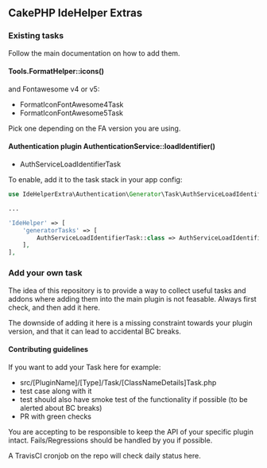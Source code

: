 ## CakePHP IdeHelper Extras

### Existing tasks
Follow the main documentation on how to add them.

#### Tools.FormatHelper::icons()

and Fontawesome v4 or v5:
- FormatIconFontAwesome4Task
- FormatIconFontAwesome5Task

Pick one depending on the FA version you are using.

#### Authentication plugin AuthenticationService::loadIdentifier()

- AuthServiceLoadIdentifierTask

To enable, add it to the task stack in your app config:
```php 
use IdeHelperExtra\Authentication\Generator\Task\AuthServiceLoadIdentifierTask;

...

'IdeHelper' => [
    'generatorTasks' => [
        AuthServiceLoadIdentifierTask::class => AuthServiceLoadIdentifierTask::class,
    ],
],
```

### Add your own task

The idea of this repository is to provide a way to collect useful tasks and addons where adding them into the main
plugin is not feasable. Always first check, and then add it here.

The downside of adding it here is a missing constraint towards your plugin version, and that it can lead
to accidental BC breaks.

#### Contributing guidelines
If you want to add your Task here for example:
- src/[PluginName]/[Type]/Task/[ClassNameDetails]Task.php
- test case along with it
- test should also have smoke test of the functionality if possible (to be alerted about BC breaks)
- PR with green checks

You are accepting to be responsible to keep the API of your specific plugin intact.
Fails/Regressions should be handled by you if possible.

A TravisCI cronjob on the repo will check daily status here.
